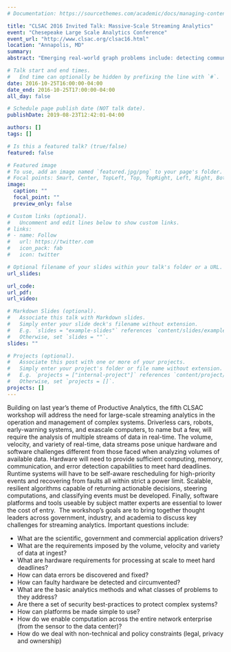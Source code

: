```yaml
---
# Documentation: https://sourcethemes.com/academic/docs/managing-content/

title: "CLSAC 2016 Invited Talk: Massive-Scale Streaming Analytics"
event: "Chesepeake Large Scale Analytics Conference"
event_url: "http://www.clsac.org/clsac16.html"
location: "Annapolis, MD"
summary:
abstract: "Emerging real-world graph problems include: detecting community structure in large social networks; improving the resilience of the electric power grid; and detecting and preventing disease in human populations. Unlike traditional applications in computational science and engineering, solving these problems at scale often raises new challenges because of the sparsity and lack of locality in the data, the need for additional research on scalable algorithms and development of frameworks for solving these problems on high performance computers, and the need for improved models that also capture the noise and bias inherent in the torrential data streams. In this talk, I will discuss opportunities and challenges in massive data-intensive computing for applications in computational science and engineering."

# Talk start and end times.
#   End time can optionally be hidden by prefixing the line with `#`.
date: 2016-10-25T16:00:00-04:00
date_end: 2016-10-25T17:00:00-04:00
all_day: false

# Schedule page publish date (NOT talk date).
publishDate: 2019-08-23T12:42:01-04:00

authors: []
tags: []

# Is this a featured talk? (true/false)
featured: false

# Featured image
# To use, add an image named `featured.jpg/png` to your page's folder. 
# Focal points: Smart, Center, TopLeft, Top, TopRight, Left, Right, BottomLeft, Bottom, BottomRight.
image:
  caption: ""
  focal_point: ""
  preview_only: false

# Custom links (optional).
#   Uncomment and edit lines below to show custom links.
# links:
# - name: Follow
#   url: https://twitter.com
#   icon_pack: fab
#   icon: twitter

# Optional filename of your slides within your talk's folder or a URL.
url_slides:

url_code:
url_pdf:
url_video:

# Markdown Slides (optional).
#   Associate this talk with Markdown slides.
#   Simply enter your slide deck's filename without extension.
#   E.g. `slides = "example-slides"` references `content/slides/example-slides.md`.
#   Otherwise, set `slides = ""`.
slides: ""

# Projects (optional).
#   Associate this post with one or more of your projects.
#   Simply enter your project's folder or file name without extension.
#   E.g. `projects = ["internal-project"]` references `content/project/deep-learning/index.md`.
#   Otherwise, set `projects = []`.
projects: []
---
```


Building on last year’s theme of Productive Analytics, the fifth CLSAC workshop will address the need for large-scale streaming analytics in the operation and management of complex systems.  Driverless cars, robots, early-warning systems, and exascale computers, to name but a few, will require the analysis of multiple streams of data in real-time.   The volume, velocity, and variety of real-time, data streams pose unique hardware and software challenges different from those faced when analyzing volumes of available data. Hardware will need to provide sufficient computing, memory, communication, and error detection capabilities to meet hard deadlines. Runtime systems will have to be self-aware rescheduling for high-priority events and recovering from faults all within strict a power limit. Scalable, resilient algorithms capable of returning actionable decisions, steering computations, and classifying events must be developed. Finally, software platforms and tools useable by subject matter experts are essential to lower the cost of entry.
​
The workshop’s goals are to bring together thought leaders across government, industry, and academia to discuss key challenges for streaming analytics.  Important questions include: 

* What are the scientific, government and commercial application drivers?
* What are the requirements imposed by the volume, velocity and variety of data at ingest?
* What are hardware requirements for processing at scale to meet hard deadlines?
* How can data errors be discovered and fixed?
* How can faulty hardware be detected and circumvented?
* What are the basic analytics methods and what classes of problems to they address?
* Are there a set of security best-practices to protect complex systems?
* How can platforms be made simple to use?
* How do we enable computation across the entire network enterprise (from the sensor to the data center)?
* How do we deal with non-technical and policy constraints (legal, privacy and ownership)
